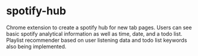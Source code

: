# spotify-hub
Chrome extension to create a spotify hub for new tab pages. Users can see basic spotify analytical information as well as time, date, and a todo list. Playlist recommender based on user listening data and todo list keywords also being implemented.
